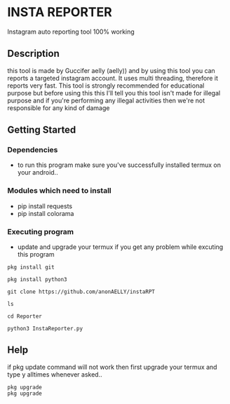 # INSTA REPORTER
Instagram auto reporting tool 100% working




## Description

this tool is made by Guccifer aelly (aelly)) and by using this tool you can reports a targeted instagram account. It uses multi threading, therefore it reports very fast. 
This tool is strongly recommended for educational purpose but before using this this I'll tell you this tool isn't made for illegal purpose and if you're performing any illegal activities then we're not responsible for any kind of damage 

## Getting Started

### Dependencies

* to run this program make sure you've successfully installed termux on your android..




### Modules which need to install

* pip install requests
* pip install colorama



### Executing program

* update and upgrade your termux if you get any problem while excuting this program
```
pkg install git
```
```
pkg install python3
```
```
git clone https://github.com/anonAELLY/instaRPT
```
```
ls 
```
```
cd Reporter
```
```
python3 InstaReporter.py
```



## Help

if pkg update command will not work then first upgrade your termux and type y alltimes whenever asked..
```
pkg upgrade
pkg upgrade
```

